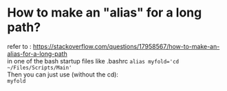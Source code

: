 # How to make an \"alias\" for a long path?
refer to : https://stackoverflow.com/questions/17958567/how-to-make-an-alias-for-a-long-path  
in one of the bash startup files like .bashrc
```alias myfold='cd ~/Files/Scripts/Main'```  
Then you can just use (without the cd):  
```myfold```

